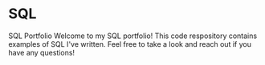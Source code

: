 # SQL
SQL Portfolio
Welcome to my SQL portfolio! This code respository contains examples of SQL I've written. Feel free to take a look and reach out if you have any questions!
